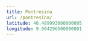 ```yaml
---
title: Pontresina
url: /pontresina/
latitude: 46.489993000000005
longitude: 9.904296500000001
---
```

